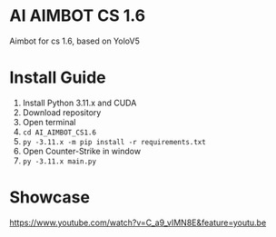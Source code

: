 # AI AIMBOT CS 1.6
Aimbot for cs 1.6, based on YoloV5

# Install Guide
1. Install Python 3.11.x and CUDA
2. Download repository
3. Open terminal
5. ```cd AI_AIMBOT_CS1.6```
6. ```py -3.11.x -m pip install -r requirements.txt```
7. Open Counter-Strike in window
8. ```py -3.11.x main.py```

# Showcase

https://www.youtube.com/watch?v=C_a9_vIMN8E&feature=youtu.be
